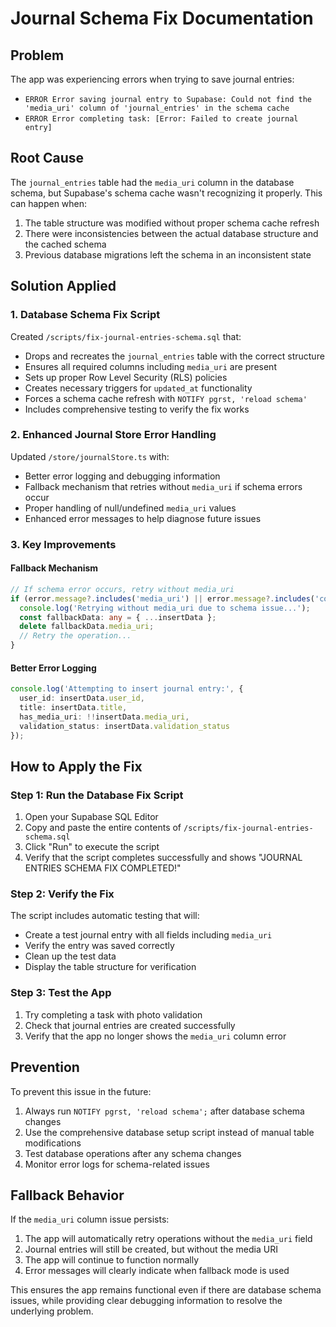 # Journal Schema Fix Documentation

## Problem
The app was experiencing errors when trying to save journal entries:
- `ERROR Error saving journal entry to Supabase: Could not find the 'media_uri' column of 'journal_entries' in the schema cache`
- `ERROR Error completing task: [Error: Failed to create journal entry]`

## Root Cause
The `journal_entries` table had the `media_uri` column in the database schema, but Supabase's schema cache wasn't recognizing it properly. This can happen when:
1. The table structure was modified without proper schema cache refresh
2. There were inconsistencies between the actual database structure and the cached schema
3. Previous database migrations left the schema in an inconsistent state

## Solution Applied

### 1. Database Schema Fix Script
Created `/scripts/fix-journal-entries-schema.sql` that:
- Drops and recreates the `journal_entries` table with the correct structure
- Ensures all required columns including `media_uri` are present
- Sets up proper Row Level Security (RLS) policies
- Creates necessary triggers for `updated_at` functionality
- Forces a schema cache refresh with `NOTIFY pgrst, 'reload schema'`
- Includes comprehensive testing to verify the fix works

### 2. Enhanced Journal Store Error Handling
Updated `/store/journalStore.ts` with:
- Better error logging and debugging information
- Fallback mechanism that retries without `media_uri` if schema errors occur
- Proper handling of null/undefined `media_uri` values
- Enhanced error messages to help diagnose future issues

### 3. Key Improvements

#### Fallback Mechanism
```typescript
// If schema error occurs, retry without media_uri
if (error.message?.includes('media_uri') || error.message?.includes('column')) {
  console.log('Retrying without media_uri due to schema issue...');
  const fallbackData: any = { ...insertData };
  delete fallbackData.media_uri;
  // Retry the operation...
}
```

#### Better Error Logging
```typescript
console.log('Attempting to insert journal entry:', {
  user_id: insertData.user_id,
  title: insertData.title,
  has_media_uri: !!insertData.media_uri,
  validation_status: insertData.validation_status
});
```

## How to Apply the Fix

### Step 1: Run the Database Fix Script
1. Open your Supabase SQL Editor
2. Copy and paste the entire contents of `/scripts/fix-journal-entries-schema.sql`
3. Click "Run" to execute the script
4. Verify that the script completes successfully and shows "JOURNAL ENTRIES SCHEMA FIX COMPLETED!"

### Step 2: Verify the Fix
The script includes automatic testing that will:
- Create a test journal entry with all fields including `media_uri`
- Verify the entry was saved correctly
- Clean up the test data
- Display the table structure for verification

### Step 3: Test the App
1. Try completing a task with photo validation
2. Check that journal entries are created successfully
3. Verify that the app no longer shows the `media_uri` column error

## Prevention
To prevent this issue in the future:
1. Always run `NOTIFY pgrst, 'reload schema';` after database schema changes
2. Use the comprehensive database setup script instead of manual table modifications
3. Test database operations after any schema changes
4. Monitor error logs for schema-related issues

## Fallback Behavior
If the `media_uri` column issue persists:
1. The app will automatically retry operations without the `media_uri` field
2. Journal entries will still be created, but without the media URI
3. The app will continue to function normally
4. Error messages will clearly indicate when fallback mode is used

This ensures the app remains functional even if there are database schema issues, while providing clear debugging information to resolve the underlying problem.